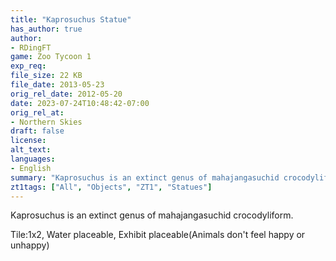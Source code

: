 ```yaml
---
title: "Kaprosuchus Statue"
has_author: true
author: 
- RDingFT
game: Zoo Tycoon 1
exp_req: 
file_size: 22 KB
file_date: 2013-05-23
orig_rel_date: 2012-05-20
date: 2023-07-24T10:48:42-07:00
orig_rel_at: 
- Northern Skies
draft: false
license: 
alt_text: 
languages:
- English
summary: "Kaprosuchus is an extinct genus of mahajangasuchid crocodyliform."
zt1tags: ["All", "Objects", "ZT1", "Statues"]
---
```


Kaprosuchus is an extinct genus of mahajangasuchid crocodyliform. 

Tile:1x2, Water placeable, Exhibit placeable(Animals don't feel happy or unhappy)